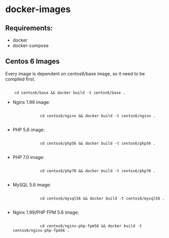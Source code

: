 <h1>
	docker-images
</h1>

<h2>
	Requirements:
</h2>
<ul>
	<li>docker</li>
	<li>docker-compose</li>
</ul>

<h2>
	Centos 6 Images
</h2>
<p>
	Every image is dependent on centos6/base image, so it need to be compiled first.
</p>
<code>
	cd centos6/base && docker build -t centos6/base .
</code>

<ul>
	<li>
		<p>
			Nginx 1.99 image:
		</p>
		<code>
			cd centos6/nginx && docker build -t centos6/nginx .
		</code>
	</li>
	<li>
		<p>
			PHP 5.6 image:
		</p>
		<code>
			cd centos6/php56 && docker build -t centos6/php56 .
		</code>
	</li>
	<li>
		<p>
			PHP 7.0 image:
		</p>
		<code>
			cd centos6/php70 && docker build -t centos6/php70 .
		</code>
	</li>
	<li>
		<p>
			MySQL 5.6 image:
		</p>
		<code>
			cd centos6/mysql56 && docker build -t centos6/mysql56 .
		</code>
	</li>
	<li>
		<p>
			Nginx 1.99/PHP FPM 5.6 image:
		</p>
		<code>
			cd centos6/nginx-php-fpm56 && docker build -t centos6/nginx-php-fpm56 .
		</code>
	</li>
</ul>
